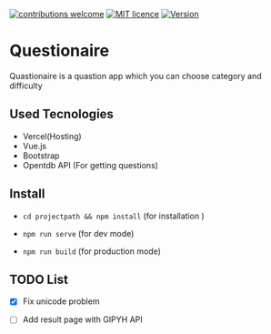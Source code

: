 
[![contributions welcome](https://img.shields.io/badge/contributions-welcome-brightgreen.svg?style=flat)](https://github.com/MahykBurak/quiz-app-vue/issues)
[![MIT licence](https://img.shields.io/badge/licance-MIT-red.svg)](https://github.com/MahykBurak/quiz-app-vue/blob/master/LICENSE)
[![Version](https://img.shields.io/badge/Version-0.1.3-blue.svg)](https://github.com/MahykBurak/quiz-app-vue)

# Questionaire

Quastionaire is a quastion app which you can choose category and difficulty 

## Used Tecnologies
- Vercel(Hosting)
- Vue.js
- Bootstrap 
- Opentdb API (For getting questions)

## Install
- `cd projectpath && npm install` (for installation )

- `npm run serve` (for dev mode)

- `npm run build` (for production mode)



## TODO List

- [X] Fix unicode problem
- [ ] Add result page with GIPYH API

